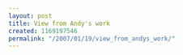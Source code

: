 ```yaml
---
layout: post
title: View from Andy's work
created: 1169197546
permalink: "/2007/01/19/view_from_andys_work/"
---
```


